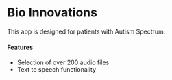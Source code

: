 # Bio Innovations 

This app is designed for patients with Autism Spectrum.
<br>
<h4>Features</h4>
<ul>
<li> Selection of over 200 audio files</li>
<li>Text to speech functionality </li>
<ul>



